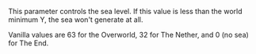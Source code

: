 This parameter controls the sea level. If this value is less than the world minimum Y, the sea won't
generate at all.

Vanilla values are 63 for the Overworld, 32 for The Nether, and 0 (no sea) for The End.